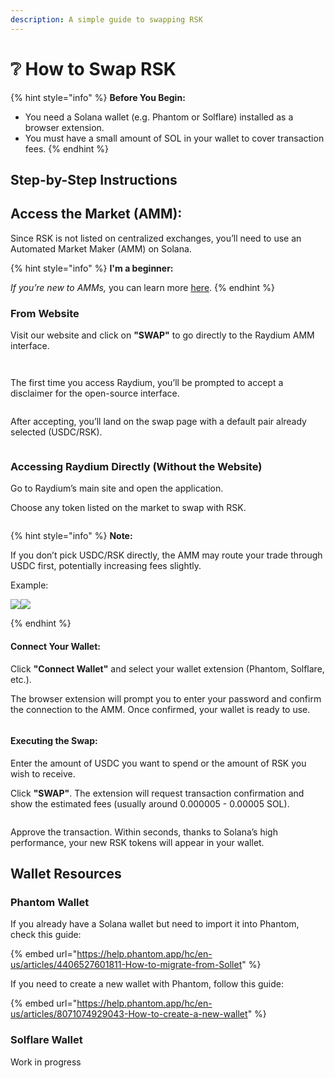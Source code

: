 ```yaml
---
description: A simple guide to swapping RSK
---
```


# ❔ How to Swap RSK

{% hint style="info" %}
**Before You Begin:**

* You need a Solana wallet (e.g. Phantom or Solflare) installed as a browser extension.
* You must have a small amount of SOL in your wallet to cover transaction fees.
{% endhint %}

## Step-by-Step Instructions

## Access the Market (AMM):

Since RSK is not listed on centralized exchanges, you’ll need to use an Automated Market Maker (AMM) on Solana.

{% hint style="info" %}
**I'm a beginner:**

_If you’re new to AMMs,_ you can learn more [here](https://chain.link/education-hub/what-is-an-automated-market-maker-amm).
{% endhint %}

### From Website

Visit our website and click on **"SWAP"** to go directly to the Raydium AMM interface.

<figure><img src="../.gitbook/assets/image (1).png" alt=""><figcaption></figcaption></figure>

<figure><img src="../.gitbook/assets/image (1) (1).png" alt=""><figcaption></figcaption></figure>

The first time you access Raydium, you’ll be prompted to accept a disclaimer for the open-source interface.

<figure><img src="../.gitbook/assets/image (2).png" alt=""><figcaption></figcaption></figure>

After accepting, you’ll land on the swap page with a default pair already selected (USDC/RSK).

<figure><img src="../.gitbook/assets/image (4).png" alt=""><figcaption></figcaption></figure>

### Accessing Raydium Directly (Without the Website)

Go to Raydium’s main site and open the application.

Choose any token listed on the market to swap with RSK.

<figure><img src="../.gitbook/assets/image (5).png" alt=""><figcaption></figcaption></figure>

{% hint style="info" %}
**Note:**&#x20;

If you don’t pick USDC/RSK directly, the AMM may route your trade through USDC first, potentially increasing fees slightly.

Example:

![](<../.gitbook/assets/image (10).png>)![](<../.gitbook/assets/image (9).png>)


{% endhint %}

#### Connect Your Wallet:

Click **"Connect Wallet"** and select your wallet extension (Phantom, Solflare, etc.).

The browser extension will prompt you to enter your password and confirm the connection to the AMM. Once confirmed, your wallet is ready to use.

<figure><img src="../.gitbook/assets/image (11).png" alt=""><figcaption></figcaption></figure>

#### Executing the Swap:

Enter the amount of USDC you want to spend or the amount of RSK you wish to receive.

Click **"SWAP"**. The extension will request transaction confirmation and show the estimated fees (usually around 0.000005 - 0.00005 SOL).

<figure><img src="../.gitbook/assets/image (13).png" alt=""><figcaption></figcaption></figure>

Approve the transaction. Within seconds, thanks to Solana’s high performance, your new RSK tokens will appear in your wallet.

## Wallet Resources

### Phantom Wallet

If you already have a Solana wallet but need to import it into Phantom, check this guide:&#x20;

{% embed url="https://help.phantom.app/hc/en-us/articles/4406527601811-How-to-migrate-from-Sollet" %}

If you need to create a new wallet with Phantom, follow this guide:&#x20;

{% embed url="https://help.phantom.app/hc/en-us/articles/8071074929043-How-to-create-a-new-wallet" %}

### Solflare Wallet

Work in progress
